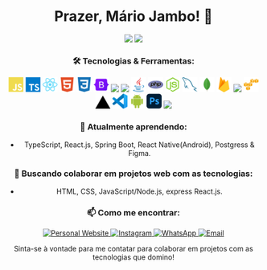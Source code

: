<h1 align="center" > Prazer,  Mário Jambo! 👋</h1>

<p align="center">
  <img height="200em" src="https://github-readme-stats.vercel.app/api?username=MarioJambo&show_icons=true&theme=dark&include_all_commits=true&count_private=true"/>
  <img height="200em"  src="https://github-readme-stats.vercel.app/api/top-langs/?username=MarioJambo&layout=compact&langs_count=7&theme=dark"/>
</p>

<h3 align="center">🛠 Tecnologias & Ferramentas:</h3>
<p align="center">
  <!-- Frontend -->
  <img height="30" src="https://raw.githubusercontent.com/devicons/devicon/master/icons/javascript/javascript-plain.svg">
  <img height="30" src="https://raw.githubusercontent.com/devicons/devicon/master/icons/typescript/typescript-plain.svg">
  <img height="30" src="https://raw.githubusercontent.com/devicons/devicon/master/icons/react/react-original.svg">
  <img height="30" src="https://raw.githubusercontent.com/devicons/devicon/master/icons/html5/html5-plain.svg">
  <img height="30" src="https://raw.githubusercontent.com/devicons/devicon/master/icons/css3/css3-plain.svg">
  <img height="30" src="https://raw.githubusercontent.com/devicons/devicon/master/icons/bootstrap/bootstrap-original.svg">
  <img height="30" src="https://raw.githubusercontent.com/devicons/devicon/master/icons/antd/antd-original.svg">
  <img height="30" src="https://raw.githubusercontent.com/simple-icons/simple-icons/develop/icons/tailwindcss/tailwindcss-original.svg">
  <!-- Backend & Database -->
  <img height="30" src="https://raw.githubusercontent.com/devicons/devicon/master/icons/java/java-original.svg">
  <img height="30" src="https://raw.githubusercontent.com/devicons/devicon/master/icons/php/php-original.svg">
  <img height="30" src="https://raw.githubusercontent.com/devicons/devicon/master/icons/nodejs/nodejs-original.svg">
  <!-- Databases -->
  <img height="30" src="https://raw.githubusercontent.com/devicons/devicon/master/icons/mysql/mysql-original.svg">
  <img height="30" src="https://raw.githubusercontent.com/devicons/devicon/master/icons/mongodb/mongodb-original.svg">
  <!-- Cloud Services -->
  <img height="30" src="https://raw.githubusercontent.com/devicons/devicon/master/icons/firebase/firebase-original.svg">
  <img height="30" src="https://raw.githubusercontent.com/simple-icons/simple-icons/develop/icons/netlify/netlify-original.svg">
  <img height="30" src="https://raw.githubusercontent.com/devicons/devicon/master/icons/amazonwebservices/amazonwebservices-original.svg">
  <img height="30" src="https://raw.githubusercontent.com/devicons/devicon/master/icons/vercel/vercel-original.svg">
  <!-- Other Tools -->
  <img height="30" src="https://raw.githubusercontent.com/devicons/devicon/master/icons/vscode/vscode-original.svg">
  <img height="30" src="https://raw.githubusercontent.com/devicons/devicon/master/icons/android/android-original.svg">
  <img height="30" src="https://raw.githubusercontent.com/devicons/devicon/master/icons/photoshop/photoshop-original.svg">
  <img height="30" src="https://raw.githubusercontent.com/simple-icons/simple-icons/develop/icons/notion/notion-original.svg">
</p>
<h3 align="center">🌱 Atualmente aprendendo:</h3>
<ul align="center">
  <li>TypeScript, React.js, Spring Boot, React Native(Android), Postgress & Figma.</li>
</ul>

<h3 align="center">👯 Buscando colaborar em projetos web com as tecnologias:</h3>
<ul align="center">
  <li>HTML, CSS, JavaScript/Node.js, express React.js.</li>
</ul>

<h3 align="center">📫 Como me encontrar:</h3>
<p align="center">
  <a href="https://mariojambo.netlify.app" target="_blank">
    <img height="30" src="https://img.shields.io/badge/P%C3%A1gina%20Pessoal-00C7B7?style=for-the-badge&logo=google-chrome&logoColor=white" alt="Personal Website">
  </a>
  <a href="https://instagram.com/MarioJambo__/" target="_blank">
    <img height="30" src="https://img.shields.io/badge/-Instagram-%23E4405F?style=for-the-badge&logo=instagram&logoColor=white" alt="Instagram">
  </a>
  <a href="https://api.whatsapp.com/send?phone=258868877033&text=Welcome%20to%20my%20whatsapp" target="_blank">
    <img height="30" src="https://img.shields.io/badge/WhatsApp-25D366?style=for-the-badge&logo=whatsapp&logoColor=white" alt="WhatsApp">
  </a>
  <a href="mailto:mjambo01@gmail.com">
    <img height="30" src="https://img.shields.io/badge/-Gmail-%23333?style=for-the-badge&logo=gmail&logoColor=white" alt="Email">
  </a>
</p>


<p align="center">Sinta-se à vontade para me contatar para colaborar em projetos com as tecnologias que domino!</p>
